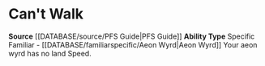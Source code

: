 ﻿---
ability_type: Specific Familiar - Aeon Wyrd
id: '42'
name: Can't Walk
rarity: Common
source: '[[DATABASE/source/PFS Guide|PFS Guide]]'
type: Familiar Ability

---
# Can't Walk

**Source** [[DATABASE/source/PFS Guide|PFS Guide]]
**Ability Type** Specific Familiar - [[DATABASE/familiarspecific/Aeon Wyrd|Aeon Wyrd]]
Your aeon wyrd has no land Speed.